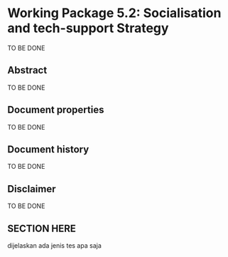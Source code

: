 # Working Package 5.2: Socialisation and tech-support Strategy

TO BE DONE

## Abstract

TO BE DONE

## Document properties

TO BE DONE

## Document history

TO BE DONE

## Disclaimer

TO BE DONE

## SECTION HERE
dijelaskan ada jenis tes apa saja
